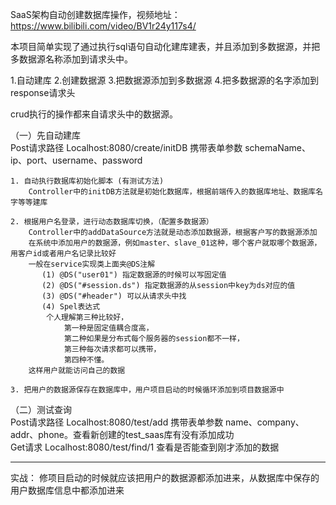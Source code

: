 SaaS架构自动创建数据库操作，视频地址：https://www.bilibili.com/video/BV1r24y117s4/

本项目简单实现了通过执行sql语句自动化建库建表，并且添加到多数据源，并把多数据源名称添加到请求头中。

1.自动建库 2.创建数据源 3.把数据源添加到多数据源 4.把多数据源的名字添加到response请求头

crud执行的操作都来自请求头中的数据源。

（一）先自动建库<br>
    Post请求路径 Localhost:8080/create/initDB  携带表单参数 schemaName、ip、port、username、password

    1. 自动执行数据库初始化脚本 (有测试方法)
        Controller中的initDB方法就是初始化数据库，根据前端传入的数据库地址、数据库名字等等建库

    2. 根据用户名登录，进行动态数据库切换，（配置多数据源）
        Controller中的addDataSource方法就是动态添加数据源，根据客户写的数据源添加
        在系统中添加用户的数据源，例如master、slave_01这种，哪个客户就取哪个数据源，用客户id或者用户名记录比较好
        一般在service实现类上面夹@DS注解
           (1) @DS("user01") 指定数据源的时候可以写固定值
           (2) @DS("#session.ds") 指定数据源的从session中key为ds对应的值
           (3) @DS("#header") 可以从请求头中找
           (4) Spel表达式
            个人理解第三种比较好，
                第一种是固定值耦合度高，
                第二种如果是分布式每个服务器的session都不一样，
                第三种每次请求都可以携带，
                第四种不懂。
        这样用户就能访问自己的数据
    
    3. 把用户的数据源保存在数据库中，用户项目启动的时候循环添加到项目数据源中
        
（二）测试查询<br>
    Post请求路径 Localhost:8080/test/add  携带表单参数 name、company、addr、phone。查看新创建的test_saas库有没有添加成功<br>
    Get请求 Localhost:8080/test/find/1   查看是否能查到刚才添加的数据
    

---------------------------------------------------------------------------------
实战：
修项目启动的时候就应该把用户的数据源都添加进来，从数据库中保存的用户数据库信息中都添加进来<br>
